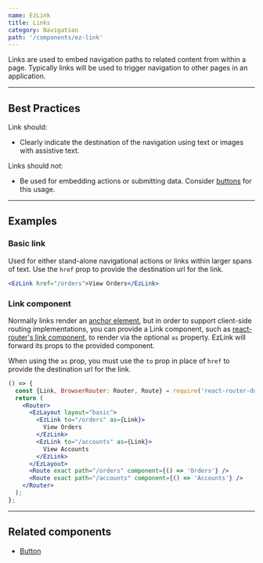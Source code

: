 ```yaml
---
name: EzLink
title: Links
category: Navigation
path: '/components/ez-link'
---
```


Links are used to embed navigation paths to related content from within a page. Typically links will be used to trigger navigation to other pages in an application.

---

## Best Practices

Link should:

- Clearly indicate the destination of the navigation using text or images with assistive text.

Links should not:

- Be used for embedding actions or submitting data. Consider [buttons](/components/ez-button) for this usage.

---

## Examples

### Basic link

Used for either stand-alone navigational actions or links within larger spans of text. Use the `href` prop to provide the destination url for the link.

```jsx
<EzLink href="/orders">View Orders</EzLink>
```

### Link component

Normally links render an [anchor element](https://developer.mozilla.org/en-US/docs/Web/HTML/Element/a), but in order to support client-side routing implementations, you can provide a Link component, such as [react-router's link component](https://reacttraining.com/react-router/web/api/Link), to render via the optional `as` property. EzLink will forward its props to the provided component.

When using the `as` prop, you must use the `to` prop in place of `href` to provide the destination url for the link.

```jsx
() => {
  const {Link, BrowserRouter: Router, Route} = require('react-router-dom');
  return (
    <Router>
      <EzLayout layout="basic">
        <EzLink to="/orders" as={Link}>
          View Orders
        </EzLink>
        <EzLink to="/accounts" as={Link}>
          View Accounts
        </EzLink>
      </EzLayout>
      <Route exact path="/orders" component={() => 'Orders'} />
      <Route exact path="/accounts" component={() => 'Accounts'} />
    </Router>
  );
};
```

---

## Related components

- [Button](/components/ez-button)
